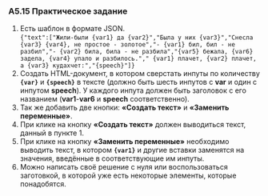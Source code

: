 ### A5.15 Практическое задание ###
1. Есть шаблон в формате JSON.    
`{"text":["Жили-были {var1} да {var2}","Была у них {var3}","Снесла {var3}
{var4}, не простое - золотое","- {var1} бил, бил - не разбил","- {var2} била,
била - не разбила","{var5} бежала, {var6} задела, {var4} упало и разбилось.","
{var1} плачет, {var2} плачет, а {var3} кудахчет:","{speech}"]}`    
2. Создать HTML-документ, в котором сверстать инпуты по количеству **`{var}`** и
**`{speech}`** в тексте (должно быть шесть инпутов с **var** и один с инпутом
**speech**). У каждого инпута должен быть заголовок с его названием
(**var1**-**var6** и **speech** соответственно).    
3. Так же добавить две кнопки: **«Создать текст»** и **«Заменить переменные»**.    
4. При клике на кнопку **«Создать текст»** должен выводиться текст, данный в пункте 1.    
5. При клике на кнопку **«Заменить переменные»** необходимо выводить текст, в
котором **`{var1}`** и другие вставки заменятся на значения, введённые в
соответствующие им инпуты.    
6. Можно написать своё решение с нуля или воспользоваться заготовкой, в которой
уже есть некоторые элементы, которые понадобятся.    

